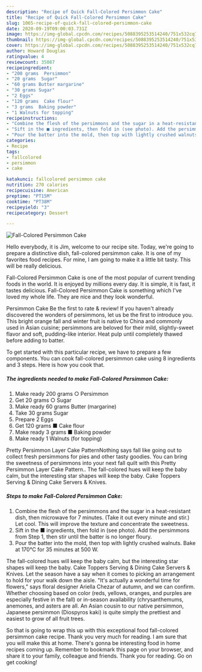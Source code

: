 ```yaml
---
description: "Recipe of Quick Fall-Colored Persimmon Cake"
title: "Recipe of Quick Fall-Colored Persimmon Cake"
slug: 1065-recipe-of-quick-fall-colored-persimmon-cake
date: 2020-09-19T09:00:03.731Z
image: https://img-global.cpcdn.com/recipes/5088395253514240/751x532cq70/fall-colored-persimmon-cake-recipe-main-photo.jpg
thumbnail: https://img-global.cpcdn.com/recipes/5088395253514240/751x532cq70/fall-colored-persimmon-cake-recipe-main-photo.jpg
cover: https://img-global.cpcdn.com/recipes/5088395253514240/751x532cq70/fall-colored-persimmon-cake-recipe-main-photo.jpg
author: Howard Douglas
ratingvalue: 4
reviewcount: 35087
recipeingredient:
- "200 grams  Persimmon"
- "20 grams  Sugar"
- "60 grams Butter margarine"
- "30 grams Sugar"
- "2 Eggs"
- "120 grams  Cake flour"
- "3 grams  Baking powder"
- "1 Walnuts for topping"
recipeinstructions:
- "Combine the flesh of the persimmons and the sugar in a heat-resistant dish, then microwave for 7 minutes. (Take it out every minute and stir.) Let cool. This will improve the texture and concentrate the sweetness."
- "Sift in the ■ ingredients, then fold in (see photo). Add the persimmons from Step 1, then stir until the batter is no longer floury."
- "Pour the batter into the mold, then top with lightly crushed walnuts. Bake at 170°C for 35 minutes at 500 W."
categories:
- Recipe
tags:
- fallcolored
- persimmon
- cake

katakunci: fallcolored persimmon cake 
nutrition: 270 calories
recipecuisine: American
preptime: "PT15M"
cooktime: "PT38M"
recipeyield: "3"
recipecategory: Dessert

---
```



![Fall-Colored Persimmon Cake](https://img-global.cpcdn.com/recipes/5088395253514240/751x532cq70/fall-colored-persimmon-cake-recipe-main-photo.jpg)

Hello everybody, it is Jim, welcome to our recipe site. Today, we're going to prepare a distinctive dish, fall-colored persimmon cake. It is one of my favorites food recipes. For mine, I am going to make it a little bit tasty. This will be really delicious.

Fall-Colored Persimmon Cake is one of the most popular of current trending foods in the world. It is enjoyed by millions every day. It is simple, it is fast, it tastes delicious. Fall-Colored Persimmon Cake is something which I've loved my whole life. They are nice and they look wonderful.

Persimmon Cake Be the first to rate &amp; review! If you haven&#39;t already discovered the wonders of persimmons, let us be the first to introduce you. This bright orange fall and winter fruit is native to China and commonly used in Asian cuisine; persimmons are beloved for their mild, slightly-sweet flavor and soft, pudding-like interior. Heat pulp until completely thawed before adding to batter.


To get started with this particular recipe, we have to prepare a few components. You can cook fall-colored persimmon cake using 8 ingredients and 3 steps. Here is how you cook that.

<!--inarticleads1-->

##### The ingredients needed to make Fall-Colored Persimmon Cake:

1. Make ready 200 grams ○ Persimmon
1. Get 20 grams ○ Sugar
1. Make ready 60 grams Butter (margarine)
1. Take 30 grams Sugar
1. Prepare 2 Eggs
1. Get 120 grams ■ Cake flour
1. Make ready 3 grams ■ Baking powder
1. Make ready 1 Walnuts (for topping)


Pretty Persimmon Layer Cake PatternNothing says fall like going out to collect fresh persimmons for pies and other tasty goodies. You can bring the sweetness of persimmons into your next fall quilt with this Pretty Persimmon Layer Cake Pattern.. The fall-colored hues will keep the baby calm, but the interesting star shapes will keep the baby. Cake Toppers Serving &amp; Dining Cake Servers &amp; Knives. 

<!--inarticleads2-->

##### Steps to make Fall-Colored Persimmon Cake:

1. Combine the flesh of the persimmons and the sugar in a heat-resistant dish, then microwave for 7 minutes. (Take it out every minute and stir.) Let cool. This will improve the texture and concentrate the sweetness.
1. Sift in the ■ ingredients, then fold in (see photo). Add the persimmons from Step 1, then stir until the batter is no longer floury.
1. Pour the batter into the mold, then top with lightly crushed walnuts. Bake at 170°C for 35 minutes at 500 W.


The fall-colored hues will keep the baby calm, but the interesting star shapes will keep the baby. Cake Toppers Serving &amp; Dining Cake Servers &amp; Knives. Let the season have a say when it comes to picking an arrangement to hold for your walk down the aisle. &#34;It&#39;s actually a wonderful time for flowers,&#34; says floral designer Ariella Chezar of autumn, and we can confirm. Whether choosing based on color (reds, yellows, oranges, and purples are especially festive in the fall) or in-season availability (chrysanthemums, anemones, and asters are all. An Asian cousin to our native persimmon, Japanese persimmon (Diospyros kaki) is quite simply the prettiest and easiest to grow of all fruit trees. 

So that is going to wrap this up with this exceptional food fall-colored persimmon cake recipe. Thank you very much for reading. I am sure that you will make this at home. There's gonna be interesting food in home recipes coming up. Remember to bookmark this page on your browser, and share it to your family, colleague and friends. Thank you for reading. Go on get cooking!
